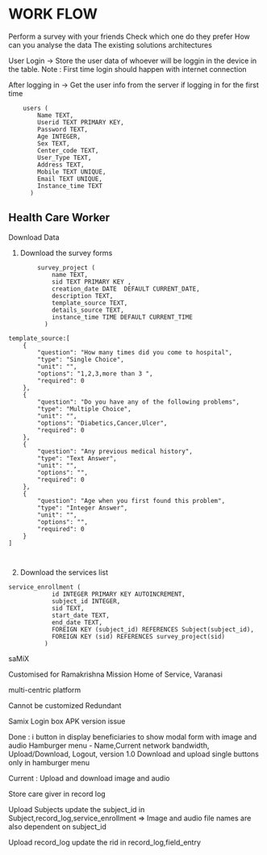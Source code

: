 # WORK FLOW



Perform a survey with your friends
Check which one do they prefer
How can you analyse the data
The existing solutions architectures

User Login 
-> Store the user data of whoever will be loggin in the device in the table.
Note : First time login should happen with internet connection

After logging in 
-> Get the user info from the server if logging in for the first time
 
```
    users (
        Name TEXT,
        Userid TEXT PRIMARY KEY,
        Password TEXT,
        Age INTEGER,
        Sex TEXT,
        Center_code TEXT,
        User_Type TEXT,
        Address TEXT,
        Mobile TEXT UNIQUE,
        Email TEXT UNIQUE,
        Instance_time TEXT
      )
```
Health Care Worker
--
Download Data

1. Download the survey forms

```
        survey_project (
            name TEXT,
            sid TEXT PRIMARY KEY ,
            creation_date DATE  DEFAULT CURRENT_DATE,
            description TEXT,
            template_source TEXT,
            details_source TEXT,
            instance_time TIME DEFAULT CURRENT_TIME
          )

template_source:[
    {
        "question": "How many times did you come to hospital",
        "type": "Single Choice",
        "unit": "",
        "options": "1,2,3,more than 3 ",
        "required": 0
    },
    {
        "question": "Do you have any of the following problems",
        "type": "Multiple Choice",
        "unit": "",
        "options": "Diabetics,Cancer,Ulcer",
        "required": 0
    },
    {
        "question": "Any previous medical history",
        "type": "Text Answer",
        "unit": "",
        "options": "",
        "required": 0
    },
    {
        "question": "Age when you first found this problem",
        "type": "Integer Answer",
        "unit": "",
        "options": "",
        "required": 0
    }
]



```
2. Download the services list
```
service_enrollment (
            id INTEGER PRIMARY KEY AUTOINCREMENT,
            subject_id INTEGER,
            sid TEXT,
            start_date TEXT,
            end_date TEXT,
            FOREIGN KEY (subject_id) REFERENCES Subject(subject_id),
            FOREIGN KEY (sid) REFERENCES survey_project(sid)
          )
```





saMiX

Customised for Ramakrishna Mission Home of Service, Varanasi

multi-centric platform

<!-- Each center has seperate license -->

Cannot be customized
Redundant

Samix Login box
APK version issue

Done :
i button in display beneficiaries to show modal form with image and audio
Hamburger menu - Name,Current network bandwidth, Upload/Download, Logout, version 1.0
Download and upload single buttons only in hamburger menu

Current : 
Upload and download image and audio

Store care giver in record log


Upload Subjects update the subject_id in Subject,record_log,service_enrollment
=> Image and audio file names are also dependent on subject_id

Upload record_log update the rid
in record_log,field_entry


